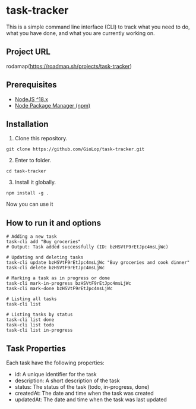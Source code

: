 # task-tracker

This is a simple command line interface (CLI) to track what you need to do, what you have done, and what you are currently working on.

## Project URL

rodamap(https://roadmap.sh/projects/task-tracker)

## Prerequisites

- [NodeJS ^18.x](https://nodejs.org/en)
- [Node Package Manager (npm)](https://www.npmjs.com/)

## Installation

1. Clone this repository.

```shell
git clone https://github.com/GioLop/task-tracker.git
```

2. Enter to folder.

```shell
cd task-tracker
```

3. Install it globally.

```shell
npm install -g .
```

Now you can use it

## How to run it and options

```shell
# Adding a new task
task-cli add "Buy groceries"
# Output: Task added successfully (ID: bzHSVtF9rEtJpc4msLjWc)

# Updating and deleting tasks
task-cli update bzHSVtF9rEtJpc4msLjWc "Buy groceries and cook dinner"
task-cli delete bzHSVtF9rEtJpc4msLjWc

# Marking a task as in progress or done
task-cli mark-in-progress bzHSVtF9rEtJpc4msLjWc
task-cli mark-done bzHSVtF9rEtJpc4msLjWc

# Listing all tasks
task-cli list

# Listing tasks by status
task-cli list done
task-cli list todo
task-cli list in-progress
```

## Task Properties

Each task have the following properties:

- id: A unique identifier for the task
- description: A short description of the task
- status: The status of the task (todo, in-progress, done)
- createdAt: The date and time when the task was created
- updatedAt: The date and time when the task was last updated
